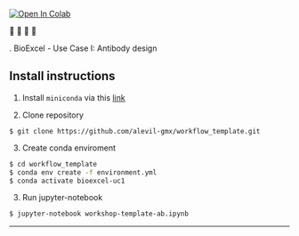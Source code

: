 [![Open In Colab](https://colab.research.google.com/assets/colab-badge.svg)](https://colab.research.google.com/github/rvhonorato/workflow_template/blob/main/workflow_template/gromacs-haddock-ab.ipynb.ipynb)

🚧 🚧 🚧 🚧

. BioExcel - Use Case I: Antibody design


## Install instructions

1. Install `miniconda` via this [link](https://docs.conda.io/en/latest/miniconda.html#linux-installers)

2. Clone repository

```
$ git clone https://github.com/alevil-gmx/workflow_template.git
```

3. Create conda enviroment

```bash
$ cd workflow_template
$ conda env create -f environment.yml
$ conda activate bioexcel-uc1
```

3. Run jupyter-notebook

```bash
$ jupyter-notebook workshop-template-ab.ipynb
```

---
